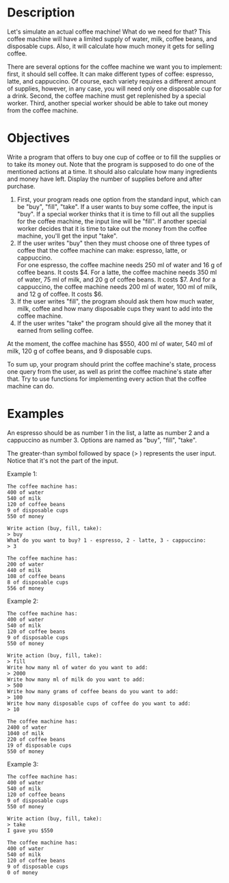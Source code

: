 # Description

Let's simulate an actual coffee machine! What do we need for that? This coffee machine will have a limited supply of water, milk, coffee beans, and disposable cups. Also, it will calculate how much money it gets for selling coffee.

There are several options for the coffee machine we want you to implement: first, it should sell coffee. It can make different types of coffee: espresso, latte, and cappuccino. Of course, each variety requires a different amount of supplies, however, in any case, you will need only one disposable cup for a drink. Second, the coffee machine must get replenished by a special worker. Third, another special worker should be able to take out money from the coffee machine.
# Objectives

Write a program that offers to buy one cup of coffee or to fill the supplies or to take its money out. Note that the program is supposed to do one of the mentioned actions at a time. It should also calculate how many ingredients and money have left. Display the number of supplies before and after purchase.

  1) First, your program reads one option from the standard input, which can be "buy", "fill", "take". If a user wants to buy some coffee, the input is "buy". If a special worker thinks that it is time to fill out all the supplies for the coffee machine, the input line will be "fill". If another special worker decides that it is time to take out the money from the coffee machine, you'll get the input "take".
  2) If the user writes "buy" then they must choose one of three types of coffee that the coffee machine can make: espresso, latte, or cappuccino.	
	For one espresso, the coffee machine needs 250 ml of water and 16 g of coffee beans. It costs $4.
	For a latte, the coffee machine needs 350 ml of water, 75 ml of milk, and 20 g of coffee beans. It costs $7.
	And for a cappuccino, the coffee machine needs 200 ml of water, 100 ml of milk, and 12 g of coffee. It costs $6.
  3) If the user writes "fill", the program should ask them how much water, milk, coffee and how many disposable cups they want to add into the coffee machine.
  4) If the user writes "take" the program should give all the money that it earned from selling coffee.

At the moment, the coffee machine has $550, 400 ml of water, 540 ml of milk, 120 g of coffee beans, and 9 disposable cups.

To sum up, your program should print the coffee machine's state, process one query from the user, as well as print the coffee machine's state after that. Try to use functions for implementing every action that the coffee machine can do.

# Examples

An espresso should be as number 1 in the list, a latte as number 2 and a cappuccino as number 3.
Options are named as "buy", "fill", "take".

The greater-than symbol followed by space (> ) represents the user input. Notice that it's not the part of the input.

Example 1:

    The coffee machine has:
    400 of water
    540 of milk
    120 of coffee beans
    9 of disposable cups
    550 of money

    Write action (buy, fill, take):
    > buy
    What do you want to buy? 1 - espresso, 2 - latte, 3 - cappuccino:
    > 3

    The coffee machine has:
    200 of water
    440 of milk
    108 of coffee beans
    8 of disposable cups
    556 of money

Example 2:

    The coffee machine has:
    400 of water
    540 of milk
    120 of coffee beans
    9 of disposable cups
    550 of money

    Write action (buy, fill, take):
    > fill
    Write how many ml of water do you want to add:
    > 2000
    Write how many ml of milk do you want to add:
    > 500
    Write how many grams of coffee beans do you want to add:
    > 100
    Write how many disposable cups of coffee do you want to add:
    > 10

    The coffee machine has:
    2400 of water
    1040 of milk
    220 of coffee beans
    19 of disposable cups
    550 of money

Example 3:

    The coffee machine has:
    400 of water
    540 of milk
    120 of coffee beans
    9 of disposable cups
    550 of money

    Write action (buy, fill, take):
    > take
    I gave you $550

    The coffee machine has:
    400 of water
    540 of milk
    120 of coffee beans
    9 of disposable cups
    0 of money
